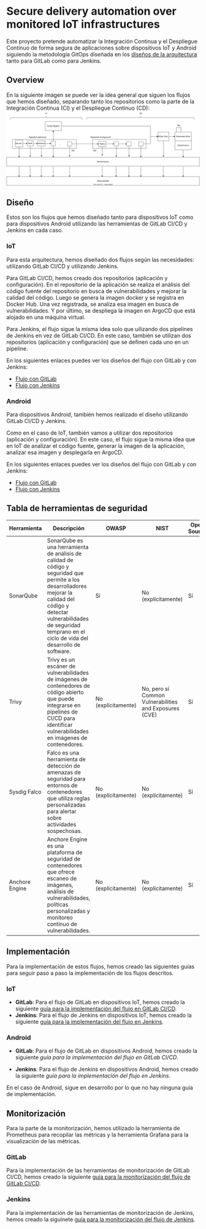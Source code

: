 # Secure delivery automation over monitored IoT infrastructures
Este proyecto pretende automatizar la Integración Continua y el Despliegue Continuo de forma segura de aplicaciones sobre dispositivos IoT y Android siguiendo la metodología GitOps diseñada en los [diseños de la arquitectura](https://github.com/sfl0r3nz05/SecDelivAutoIoT/tree/master/docs/dise%C3%B1o) tanto para GitLab como para Jenkins.

## Overview
En la siguiente imagen se puede ver la idea general que siguen los flujos que hemos diseñado, separando tanto los repositorios como la parte de la Integración Continua (CI) y el Despliegue Continuo (CD):
<img src="https://github.com/sfl0r3nz05/SecDelivAutoIoT/blob/master/docs/images/Overview.svg" alt="Overview">

## Diseño
Estos son los flujos que hemos diseñado tanto para dispositivos IoT como para dispositivos Android utilizando las herramientas de GitLab CI/CD y Jenkins en cada caso.
### IoT
Para esta arquitectura, hemos diseñado dos flujos según las necesidades: utilizando GitLab CI/CD y utilizando Jenkins.

Para GitLab CI/CD, hemos creado dos repositorios (aplicación y configuración). En el repositorio de la aplicación se realiza el análisis del código fuente del repositorio en busca de vulnerabilidades y mejorar la calidad del código. Luego se genera la imagen docker y se registra en Docker Hub. Una vez registrada, se analiza esa imagen en busca de vulnerabilidades. Y por último, se despliega la imagen en ArgoCD que está alojado en una máquina virtual.

Para Jenkins, el flujo sigue la misma idea solo que uilizando dos pipelines de Jenkins en vez de GitLab CI/CD. En este caso, también se utilizan dos repositorios (aplicación y configuración) que se definen cada uno en un pipeline.

En los siguientes enlaces puedes ver los diseños del flujo con GitLab y con Jenkins:
- [Flujo con GitLab](https://github.com/sfl0r3nz05/SecDelivAutoIoT/blob/master/docs/dise%C3%B1o/2.1%20Arquitectura%20Flujo%20GitOps%20IoT%20GitLab.md)
- [Flujo con Jenkins](https://github.com/sfl0r3nz05/SecDelivAutoIoT/blob/master/docs/dise%C3%B1o/2.3%20Arquitectura%20Flujo%20GitOps%20IoT%20Jenkins.md)

### Android
Para dispositivos Android, también hemos realizado el diseño utilizando GitLab CI/CD y Jenkins.

Como en el caso de IoT, también vamos a utilizar dos repositorios (aplicación y configuración). En este caso, el flujo sigue la misma idea que en IoT de analizar el código fuente, generar la imagen de la aplicación, analizar esa imagen y desplegarla en ArgoCD.

En los siguientes enlaces puedes ver los diseños del flujo con GitLab y con Jenkins:
- [Flujo con GitLab](https://github.com/sfl0r3nz05/SecDelivAutoIoT/blob/master/docs/dise%C3%B1o/2.2%20Arquitectura%20Flujo%20GitOps%20Android%20GitLab.md)
- [Flujo con Jenkins](https://github.com/sfl0r3nz05/SecDelivAutoIoT/blob/master/docs/dise%C3%B1o/2.4%20Arquitectura%20Flujo%20GitOps%20Android%20Jenkins.md)

## Tabla de herramientas de seguridad
| **Herramienta**    | **Descripción**                                                                                                                                                                                                                                 | **OWASP**               | **NIST**                                                   | **Open Source** | **Lenguaje**                                           | **Docker** |
|----------------|---------------------------------------------------------------------------------------------------------------------------------------------------------------------------------------------------------------------------------------------|---------------------|--------------------------------------------------------|-------------|----------------------------------------------------|--------|
| SonarQube      | SonarQube es una herramienta de análisis de calidad de código y seguridad que permite a los desarrolladores mejorar la calidad del código y detectar vulnerabilidades de seguridad temprano en el ciclo de vida del desarrollo de software. | Sí                  | No (explícitamente)                                    | Sí          | ☑Python <br> ☑JavaScript <br> ☑Java | Sí     |
| Trivy          | Trivy es un escáner de vulnerabilidades de imágenes de contenedores de código abierto que puede integrarse en pipelines de CI/CD para identificar vulnerabilidades en imágenes de contenedores.                                             | No (explícitamente) | No, pero sí Common Vulnerabilities and Exposures (CVE) | Sí          | ☑Python <br> ☑JavaScript <br> ☑Java | Sí     |
| Sysdig Falco   | Falco es una herramienta de detección de amenazas de seguridad para entornos de contenedores que utiliza reglas personalizadas para alertar sobre actividades sospechosas.                                                                  | No (explícitamente) | No (explícitamente)                                    | Sí          | Examina los contenedores                           | Sí     |
| Anchore Engine | Anchore Engine es una plataforma de seguridad de contenedores que ofrece escaneo de imágenes, análisis de vulnerabilidades, políticas personalizadas y monitoreo continuo de vulnerabilidades.                                              | No (explícitamente) | No (explícitamente)                                    | Sí          | ☑Python <br> ☑JavaScript <br> ☑Java | Sí     |

## Implementación
Para la implementación de estos flujos, hemos creado las siguientes guías para seguir paso a paso la implementación de los flujos descritos.
### IoT
- **GitLab**: Para el flujo de GitLab en dispositivos IoT, hemos creado la siguiente [guía para la implementación del flujo en GitLab CI/CD](https://github.com/sfl0r3nz05/SecDelivAutoIoT/blob/master/docs/guias/Ejecuci%C3%B3n%20Pipeline%20Flujo%20CI-CD%20GitLab.md).
- **Jenkins**: Para el flujo de Jenkins en dispositivos IoT, hemos creado la siguiente [guía para la implementación del flujo en Jenkins](https://github.com/sfl0r3nz05/SecDelivAutoIoT/blob/master/docs/guias/Ejecuci%C3%B3n%20Pipeline%20Flujo%20CI-CD%20Jenkins.md).

### Android
- **GitLab**: Para el flujo de GitLab en dispositivos Android, hemos creado la siguiente _guía para la implementación del flujo en GitLab CI/CD_.

- **Jenkins**: Para el flujo de Jenkins en dispositivos Android, hemos creado la siguiente _guía para la implementación del flujo en Jenkins_.

En el caso de Android, sigue en desarrollo por lo que no hay ninguna guía de implementación.

## Monitorización
Para la parte de la monitorización, hemos utilizado la herramienta de Prometheus para recopilar las métricas y la herramienta Grafana para la visualización de las métricas.
### GitLab
Para la implementación de las herramientas de monitorización de GitLab CI/CD, hemos creado la siguiente [guía para la monitorización del flujo de GitLab CI/CD](https://github.com/sfl0r3nz05/SecDelivAutoIoT/blob/master/docs/guias/Monitorizaci%C3%B3n%20GitLab%20Prometheus%20Grafana.md).
### Jenkins
Para la implementación de las herramientas de monitorización de Jenkins, hemos creado la siguinete [guía para la monitorización del flujo de Jenkins](https://github.com/sfl0r3nz05/SecDelivAutoIoT/blob/master/docs/guias/Monitorizaci%C3%B3n%20Jenkins%20Prometheus%20Grafana.md).
